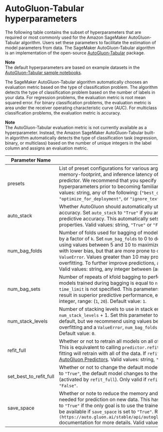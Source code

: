 # AutoGluon\-Tabular hyperparameters<a name="autogluon-tabular-hyperparameters"></a>

The following table contains the subset of hyperparameters that are required or most commonly used for the Amazon SageMaker AutoGluon\-Tabular algorithm\. Users set these parameters to facilitate the estimation of model parameters from data\. The SageMaker AutoGluon\-Tabular algorithm is an implementation of the open\-source [AutoGluon\-Tabular](https://github.com/awslabs/autogluon) package\.

**Note**  
The default hyperparameters are based on example datasets in the [AutoGluon\-Tabular sample notebooks](autogluon-tabular.md#autogluon-tabular-sample-notebooks)\.

The SageMaker AutoGluon\-Tabular algorithm automatically chooses an evaluation metric based on the type of classification problem\. The algorithm detects the type of classification problem based on the number of labels in your data\. For regression problems, the evaluation metric is root mean squared error\. For binary classification problems, the evaluation metric is area under the receiver operating characteristic curve \(AUC\)\. For multiclass classification problems, the evaluation metric is accuracy\.

**Note**  
The AutoGluon\-Tabular evaluation metric is not currently available as a hyperparameter\. Instead, the Amazon SageMaker AutoGluon\-Tabular built\-in algorithm automatically detects the type of classification task \(regression, binary, or multiclass\) based on the number of unique integers in the label column and assigns an evaluation metric\.


| Parameter Name | Description | 
| --- | --- | 
| presets |  List of preset configurations for various arguments in `fit()`\. This can significantly impact predictive accuracy, memory\-footprint, and inference latency of trained models, and various other properties of the returned predictor\. We recommend that you specify presets and avoid specifying most other `fit()` arguments or model hyperparameters prior to becoming familiar with AutoGluon\. For more details, see [AutoGluon Predictors](https://auto.gluon.ai/stable/api/autogluon.predictor.html#autogluon.tabular.TabularPredictor.fit)\. Valid values: string, any of the following: \(`"best_quality"`, `"high_quality"`, `good_quality"`, `"medium_quality"`, `"optimize_for_deployment"`, or `"ignore_text"`\)\. Default value: `"medium_quality"`\.  | 
| auto\_stack |  Whether AutoGluon should automatically utilize bagging and multi\-layer stack ensembling to boost predictive accuracy\. Set `auto_stack` to `"True"` if you are willing to tolerate longer training times in order to maximize predictive accuracy\. This automatically sets the `num_bag_folds` and `num_stack_levels` arguments based on dataset properties\.  Valid values: string, `"True"` or `"False"`\. Default value: `"False"`\.  | 
| num\_bag\_folds |  Number of folds used for bagging of models\. When `num_bag_folds` is equal to `k`, training time is roughly increased by a factor of `k`\. Set `num_bag_folds` to 0 to deactivate bagging\. This is disabled by default, but we recommend using values between 5 and 10 to maximize predictive performance\. Increasing `num_bag_folds` results in models with lower bias, but that are more prone to overfitting\. One is an invalid value for this parameter, and will raise a `ValueError`\. Values greater than 10 may produce diminishing returns and can even harm overall results due to overfitting\. To further improve predictions, avoid increasing `num_bag_folds` and instead increase `num_bag_sets`\. Valid values: string, any integer between \(and including\) `"0"` and `"10"`\. Default value: `"0"`\.  | 
| num\_bag\_sets |  Number of repeats of kfold bagging to perform \(values must be greater than or equal to 1\)\. The total number of models trained during bagging is equal to `num_bag_folds` \* `num_bag_sets`\. This parameter defaults to one if `time_limit` is not specified\. This parameters is disabled if `num_bag_folds` is not specified\. Values greater than one result in superior predictive performance, especially on smaller problems and with stacking enabled\.  Valid values: integer, range: \(`1`, `20`\)\. Default value: `1`\.  | 
| num\_stack\_levels |  Number of stacking levels to use in stack ensemble\. Roughly increases model training time by factor of `num_stack_levels` \+ 1\. Set this parameter to 0 to deactivate stack ensembling\. This parameter is deactivated by default, but we recommend using values between 1 and 3 to maximize predictive performance\. To prevent overfitting and a `ValueError`, `num_bag_folds` must be greater than or equal to 2\. Valid values: float, range: \(`0`, `3`\)\. Default value: `0`\.  | 
| refit\_full |  Whether or not to retrain all models on all of the data \(training and validation\) after the normal training procedure\. This is equivalent to calling `predictor.refit_full(model=refit_full)` after `fit()`\. If `refit_full` is set to `"True"`, fitting will retrain with all of the data\. If `refit_full` is set to `"False"`, fitting does not occur\. For more details, see [AutoGluon Predictors](https://auto.gluon.ai/stable/api/autogluon.predictor.html#autogluon.tabular.TabularPredictor.fit)\. Valid values: string, `"True"` or `"False"`\. Default value: `"False"`\.  | 
| set\_best\_to\_refit\_full |  Whether or not to change the default model that the predictor uses for prediction\. If `set_best_to_refit_full` is set to `"True"`, the default model changes to the model that exhibited the highest validation score as a result of refitting \(activated by `refit_full`\)\. Only valid if `refit_full` is set\. Valid values: string, `"True"` or `"False"`\. Default value: `"False"`\.  | 
| save\_space |  Whether or note to reduce the memory and disk size of predictor by deleting auxiliary model files that aren’t needed for prediction on new data\. This has no impact on inference accuracy\. We recommend setting `save_space` to `"True"` if the only goal is to use the trained model for prediction\. Certain advanced functionality may no longer be available if `save_space` is set to `"True"`\. Refer to the `[predictor\.save\_space\(\)](https://auto.gluon.ai/stable/api/autogluon.predictor.html#autogluon.tabular.TabularPredictor.save_space)` documentation for more details\. Valid values: string, `"True"` or `"False"`\. Default value: `"False"`\.  | 